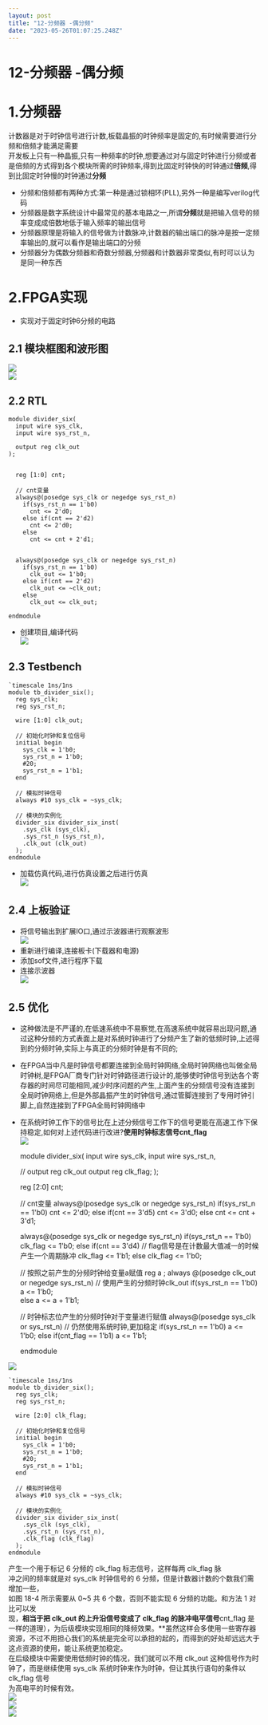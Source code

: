 ```yaml
---
layout: post
title: "12-分频器 -偶分频"
date: "2023-05-26T01:07:25.248Z"
---
```

12-分频器 -偶分频
===========

1.分频器
=====

计数器是对于时钟信号进行计数,板载晶振的时钟频率是固定的,有时候需要进行分频和倍频才能满足需要  
开发板上只有一种晶振,只有一种频率的时钟,想要通过对与固定时钟进行分频或者是倍频的方式得到各个模块所需的时钟频率,得到比固定时钟快的时钟通过**倍频**,得到比固定时钟慢的时钟通过**分频**

*   分频和倍频都有两种方式:第一种是通过锁相环(PLL),另外一种是编写verilog代码
*   分频器是数字系统设计中最常见的基本电路之一,所谓**分频**就是把输入信号的频率变成成倍数地低于输入频率的输出信号
*   分频器原理是将输入的信号做为计数脉冲,计数器的输出端口的脉冲是按一定频率输出的,就可以看作是输出端口的分频
*   分频器分为偶数分频器和奇数分频器,分频器和计数器非常类似,有时可以认为是同一种东西

2.FPGA实现
========

*   实现对于固定时钟6分频的电路

2.1 模块框图和波形图
------------

![](https://img2023.cnblogs.com/blog/3077491/202305/3077491-20230525204614806-888860536.png)  
![](https://img2023.cnblogs.com/blog/3077491/202305/3077491-20230525205015889-74560226.png)

2.2 RTL
-------

    module divider_six(
      input wire sys_clk,
      input wire sys_rst_n,
      
      output reg clk_out
    );
    
    
      reg [1:0] cnt;
      
      // cnt变量
      always@(posedge sys_clk or negedge sys_rst_n)
        if(sys_rst_n == 1'b0)
          cnt <= 2'd0;
        else if(cnt == 2'd2)
          cnt <= 2'd0;
        else
          cnt <= cnt + 2'd1;
    
    
      always@(posedge sys_clk or negedge sys_rst_n)
        if(sys_rst_n == 1'b0)
          clk_out <= 1'b0;
        else if(cnt == 2'd2)
          clk_out <= ~clk_out;
        else 
          clk_out <= clk_out;
    
    endmodule
    

*   创建项目,编译代码  
    ![](https://img2023.cnblogs.com/blog/3077491/202305/3077491-20230525205723407-845059091.png)

2.3 Testbench
-------------

    `timescale 1ns/1ns
    module tb_divider_six();
      reg sys_clk;
      reg sys_rst_n;  
    
      wire [1:0] clk_out;
    
      // 初始化时钟和复位信号
      initial begin
        sys_clk = 1'b0;
        sys_rst_n = 1'b0;
        #20;
        sys_rst_n = 1'b1;
      end
        
      // 模拟时钟信号
      always #10 sys_clk = ~sys_clk;
      
      // 模块的实例化
      divider_six divider_six_inst(
        .sys_clk (sys_clk),
        .sys_rst_n (sys_rst_n),
        .clk_out (clk_out)
      );
    endmodule
    

*   加载仿真代码,进行仿真设置之后进行仿真  
    ![](https://img2023.cnblogs.com/blog/3077491/202305/3077491-20230525210651246-1661338704.png)

2.4 上板验证
--------

*   将信号输出到扩展IO口,通过示波器进行观察波形  
    ![](https://img2023.cnblogs.com/blog/3077491/202305/3077491-20230525210803417-370866445.png)
*   重新进行编译,连接板卡(下载器和电源)
*   添加sof文件,进行程序下载
*   连接示波器  
    ![](https://img2023.cnblogs.com/blog/3077491/202305/3077491-20230525210944956-1426354479.png)

2.5 优化
------

*   这种做法是不严谨的,在低速系统中不易察觉,在高速系统中就容易出现问题,通过这种分频的方式表面上是对系统时钟进行了分频产生了新的低频时钟,上述得到的分频时钟,实际上与真正的分频时钟是有不同的;
*   在FPGA当中凡是时钟信号都要连接到全局时钟网络,全局时钟网络也叫做全局时钟树,是FPGA厂商专门针对时钟路径进行设计的,能够使时钟信号到达各个寄存器的时间尽可能相同,减少时序问题的产生,上面产生的分频信号没有连接到全局时钟网络上,但是外部晶振产生的时钟信号,通过管脚连接到了专用时钟引脚上,自然连接到了FPGA全局时钟网络中
*   在系统时钟工作下的信号比在上述分频信号工作下的信号更能在高速工作下保持稳定,如何对上述代码进行改进?**使用时钟标志信号cnt\_flag**  
    ![](https://img2023.cnblogs.com/blog/3077491/202305/3077491-20230525212506902-109039377.png)

    module divider_six(
      input wire sys_clk,
      input wire sys_rst_n,
      
      // output reg clk_out
      output reg clk_flag;
    );
    
    
      reg [2:0] cnt;
      
      // cnt变量
      always@(posedge sys_clk or negedge sys_rst_n)
        if(sys_rst_n == 1'b0)
          cnt <= 2'd0;
        else if(cnt == 3'd5)
          cnt <= 3'd0;
        else
          cnt <= cnt + 3'd1;
    
    
      always@(posedge sys_clk or negedge sys_rst_n)
        if(sys_rst_n == 1'b0)
          clk_flag <= 1'b0;
        else if(cnt == 3'd4)    // flag信号是在计数最大值减一的时候产生一个周期脉冲
          clk_flag <= 1'b1;
        else 
          clk_flag <= 1'b0;
    
      // 按照之前产生的分频时钟给变量a赋值
       reg a ;
      always @(posedge clk_out or negedge sys_rst_n) // 使用产生的分频时钟clk_out
        if(sys_rst_n == 1'b0)
          a <= 1'b0;  
        else 
          a <= a + 1'b1;
    
      // 时钟标志位产生的分频时钟对于变量进行赋值
      always@(posedge sys_clk or sys_rst_n)     // 仍然使用系统时钟,更加稳定
        if(sys_rst_n == 1'b0) 
          a <= 1'b0;
        else if(cnt_flag == 1'b1)
          a <= 1'b1;
      
    
    endmodule
    

![](https://img2023.cnblogs.com/blog/3077491/202305/3077491-20230525220249901-952741396.png)

    `timescale 1ns/1ns
    module tb_divider_six();
      reg sys_clk;
      reg sys_rst_n;  
    
      wire [2:0] clk_flag;
    
      // 初始化时钟和复位信号
      initial begin
        sys_clk = 1'b0;
        sys_rst_n = 1'b0;
        #20;
        sys_rst_n = 1'b1;
      end
        
      // 模拟时钟信号
      always #10 sys_clk = ~sys_clk;
      
      // 模块的实例化
      divider_six divider_six_inst(
        .sys_clk (sys_clk),
        .sys_rst_n (sys_rst_n),
        .clk_flag (clk_flag)
      );
    endmodule
    

产生一个用于标记 6 分频的 clk\_flag 标志信号，这样每两 clk\_flag 脉  
冲之间的频率就是对 sys\_clk 时钟信号的 6 分频，但是计数器计数的个数我们需增加一些，  
如图 18-4 所示需要从 0~5 共 6 个数，否则不能实现 6 分频的功能。和方法 1 对比可以发  
现，**相当于把 clk\_out 的上升沿信号变成了 clk\_flag 的脉冲电平信号**cnt\_flag 是一样的道理），为后级模块实现相同的降频效果。\*\*虽然这样会多使用一些寄存器资源，不过不用担心我们的系统是完全可以承担的起的，而得到的好处却远远大于这点资源的使用，能让系统更加稳定。  
在后级模块中需要使用低频时钟的情况，我们就可以不用 clk\_out 这种信号作为时  
钟了，而是继续使用 sys\_clk 系统时钟来作为时钟，但让其执行语句的条件以 clk\_flag 信号  
为高电平的时候有效。  
![](https://img2023.cnblogs.com/blog/3077491/202305/3077491-20230525221000855-1300405053.png)  
![](https://img2023.cnblogs.com/blog/3077491/202305/3077491-20230525221106734-1733235018.png)  
![](https://img2023.cnblogs.com/blog/3077491/202305/3077491-20230525221434774-49918334.png)